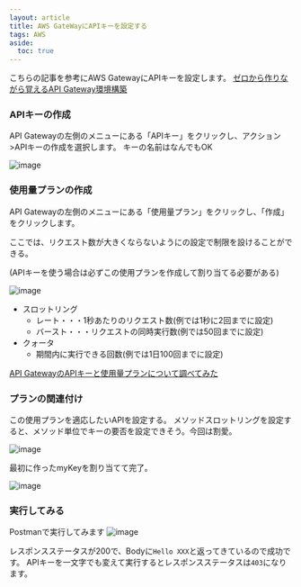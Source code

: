 ```yaml
---
layout: article
title: AWS GateWayにAPIキーを設定する
tags: AWS
aside:
  toc: true
---
```


こちらの記事を参考にAWS GatewayにAPIキーを設定します。
[ゼロから作りながら覚えるAPI Gateway環境構築](https://dev.classmethod.jp/articles/getting-start-api-gateway/)


### APIキーの作成

API Gatewayの左側のメニューにある「APIキー」をクリックし、アクション>APIキーの作成を選択します。
キーの名前はなんでもOK

![image](https://user-images.githubusercontent.com/44778704/101315142-54e13b80-389d-11eb-9d5b-602d76ddf7f1.png)


### 使用量プランの作成

API Gatewayの左側のメニューにある「使用量プラン」をクリックし、「作成」をクリックします。

ここでは、リクエスト数が大きくならないようにの設定で制限を設けることができる。

(APIキーを使う場合は必ずこの使用プランを作成して割り当てる必要がある)

![image](https://user-images.githubusercontent.com/44778704/101306270-c7472100-3887-11eb-98c4-1a0cbc68ad54.png)


- スロットリング
  - レート・・・1秒あたりのリクエスト数(例では1秒に2回までに設定)
  - バースト・・・リクエストの同時実行数(例では50回までに設定)
- クォータ
  - 期間内に実行できる回数(例では1日100回までに設定)


[API GatewayのAPIキーと使用量プランについて調べてみた](https://dev.classmethod.jp/articles/try-api-gateway-usage-plan/)


### プランの関連付け

この使用プランを適応したいAPIを設定する。
メソッドスロットリングを設定すると、メソッド単位でキーの要否を設定できそう。今回は割愛。

![image](https://user-images.githubusercontent.com/44778704/101306382-14c38e00-3888-11eb-856d-255252d955c4.png)

最初に作ったmyKeyを割り当てて完了。

![image](https://user-images.githubusercontent.com/44778704/101306590-a16e4c00-3888-11eb-8747-deeaa04eee65.png)

### 実行してみる
Postmanで実行してみます
![image](https://user-images.githubusercontent.com/44778704/101314872-ca98d780-389c-11eb-839b-f0d1dedd46e4.png)


レスポンスステータスが200で、Bodyに`Hello XXX`と返ってきているので成功です。
APIキーを一文字でも変えて実行するとレスポンスステータスは`403`になります。



